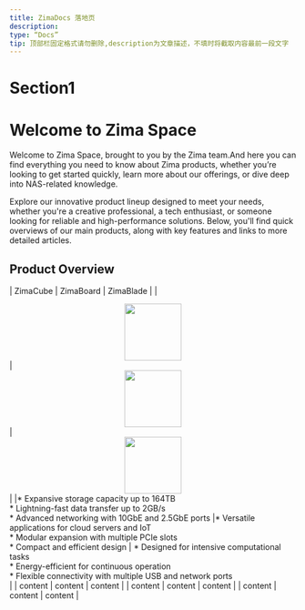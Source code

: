 ```yaml
---
title: ZimaDocs 落地页
description:
type: “Docs”
tip: 顶部栏固定格式请勿删除,description为文章描述，不填时将截取内容最前一段文字
---
```

# Section1
# Welcome to Zima Space
Welcome to Zima Space, brought to you by the Zima team.And here you can find everything you need to know about Zima products, whether you’re looking to get started quickly, learn more about our offerings, or dive deep into NAS-related knowledge.

Explore our innovative product lineup designed to meet your needs, whether you're a creative professional, a tech enthusiast, or someone looking for reliable and high-performance solutions. Below, you'll find quick overviews of our main products, along with key features and links to more detailed articles.


## Product Overview
| ZimaCube | ZimaBoard | ZimaBlade |
| <center><img src="![](https://manage.icewhale.io/api/static/docs/1725207729123_image.png)" width = "100" height = "100"></center>
  | <center><img src="![](https://manage.icewhale.io/api/static/docs/1725207757005_image.png)" width = "100" height = "100"></center>
 | <center><img src="![](https://manage.icewhale.io/api/static/docs/1725207787493_image.png)" width = "100" height = "100"></center>
 |
|* Expansive storage capacity up to 164TB<br>* Lightning-fast data transfer up to 2GB/s<br>* Advanced networking with 10GbE and 2.5GbE ports |* Versatile applications for cloud servers and IoT<br> * Modular expansion with multiple PCIe slots<br>* Compact and efficient design | * Designed for intensive computational tasks<br>* Energy-efficient for continuous operation<br>* Flexible connectivity with multiple USB and network ports<br> |
| content | content | content |
| content | content | content |
| content | content | content |